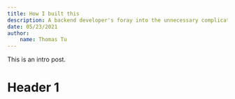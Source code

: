 ```yaml
---
title: How I built this
description: A backend developer's foray into the unnecessary complicated world of front-end development.
date: 05/23/2021
author:
    name: Thomas Tu
---
```



This is an intro post.

# Header 1